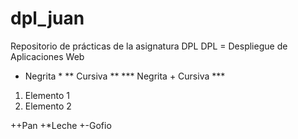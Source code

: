 # dpl_juan
Repositorio de prácticas de la asignatura DPL
DPL = Despliegue de Aplicaciones Web

* Negrita *
** Cursiva **
*** Negrita + Cursiva ***

1. Elemento 1
2. Elemento 2

++Pan
+*Leche
+-Gofio 
